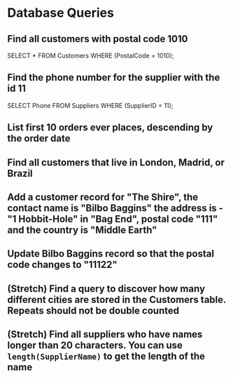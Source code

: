# Database Queries

## Find all customers with postal code 1010

SELECT * FROM Customers WHERE (PostalCode = 1010);

## Find the phone number for the supplier with the id 11

SELECT Phone FROM Suppliers WHERE (SupplierID = 11);

## List first 10 orders ever places, descending by the order date

## Find all customers that live in London, Madrid, or Brazil

## Add a customer record for "The Shire", the contact name is "Bilbo Baggins" the address is -"1 Hobbit-Hole" in "Bag End", postal code "111" and the country is "Middle Earth"

## Update Bilbo Baggins record so that the postal code changes to "11122"

## (Stretch) Find a query to discover how many different cities are stored in the Customers table. Repeats should not be double counted

## (Stretch) Find all suppliers who have names longer than 20 characters. You can use `length(SupplierName)` to get the length of the name
